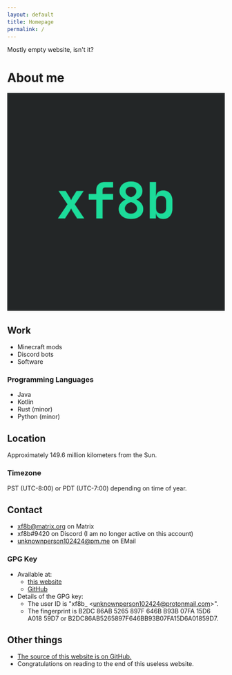 ```yaml
---
layout: default
title: Homepage
permalink: /
---
```


Mostly empty website, isn't it?

# About me
![profile picture](img/xf8b-512px.png)

## Work
- Minecraft mods
- Discord bots
- Software

### Programming Languages
- Java
- Kotlin
- Rust (minor)
- Python (minor)

## Location
Approximately 149.6 million kilometers from the Sun.

### Timezone
PST (UTC-8:00) or PDT (UTC-7:00) depending on time of year.

## Contact
- xf8b@matrix.org on Matrix
- xf8b#9420 on Discord (I am no longer active on this account)
- unknownperson102424@pm.me on EMail

### GPG Key
- Available at:
  - [this website](file/pubkey.gpg)
  - [GitHub](https://github.com/xf8b.gpg)
- Details of the GPG key:
  - The user ID is "xf8b_ \<unknownperson102424@protonmail.com\>".
  - The fingerprint is B2DC 86AB 5265 897F 646B B93B 07FA 15D6 A018 59D7 or B2DC86AB5265897F646BB93B07FA15D6A01859D7.

## Other things
- [The source of this website is on GitHub.](https://github.com/xf8b/xf8b.github.io/)
- Congratulations on reading to the end of this useless website.
